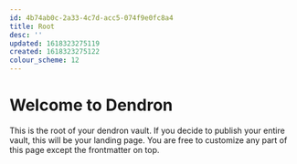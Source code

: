 ```yaml
---
id: 4b74ab0c-2a33-4c7d-acc5-074f9e0fc8a4
title: Root
desc: ''
updated: 1618323275119
created: 1618323275122
colour_scheme: 12
---
```

# Welcome to Dendron

This is the root of your dendron vault. If you decide to publish your entire vault, this will be your landing page. You are free to customize any part of this page except the frontmatter on top. 
